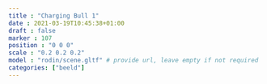 ```yaml
---
title : "Charging Bull 1"
date : 2021-03-19T10:45:38+01:00
draft : false
marker : 107
position : "0 0 0"
scale : "0.2 0.2 0.2"
model : "rodin/scene.gltf" # provide url, leave empty if not required
categories: ["beeld"]
---
```

